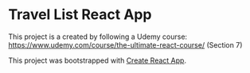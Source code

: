 # Travel List React App

This project is a created by following a Udemy course: https://www.udemy.com/course/the-ultimate-react-course/ (Section 7)

This project was bootstrapped with [Create React App](https://github.com/facebook/create-react-app).
